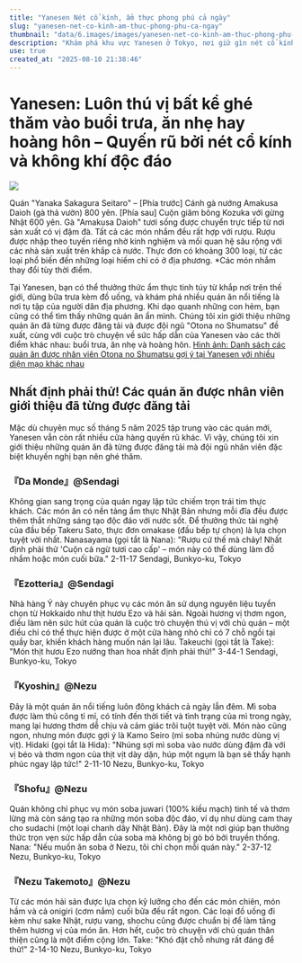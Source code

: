```yaml
---
title: "Yanesen Nét cổ kính, ẩm thực phong phú cả ngày"
slug: "yanesen-net-co-kinh-am-thuc-phong-phu-ca-ngay"
thumbnail: "data/6.images/images/yanesen-net-co-kinh-am-thuc-phong-phu-ca-ngay.webp"
description: "Khám phá khu vực Yanesen ở Tokyo, nơi giữ gìn nét cổ kính độc đáo và có nhiều quán ăn, nhà hàng nổi tiếng được đội ngũ 'Otona no Shumatsu' giới thiệu."
use: true
created_at: "2025-08-10 21:38:46"
---
```


# Yanesen: Luôn thú vị bất kể ghé thăm vào buổi trưa, ăn nhẹ hay hoàng hôn – Quyến rũ bởi nét cổ kính và không khí độc đáo

![](/images/20250810-01492233-matomeshi-000-1-view.webp)

Quán "Yanaka Sakagura Seitaro" – [Phía trước] Cánh gà nướng Amakusa Daioh (gà thả vườn) 800 yên. [Phía sau] Cuộn giăm bông Kozuka với gừng Nhật 600 yên. Gà "Amakusa Daioh" tươi sống được chuyển trực tiếp từ nơi sản xuất có vị đậm đà. Tất cả các món nhắm đều rất hợp với rượu. Rượu được nhập theo tuyến riêng nhờ kinh nghiệm và mối quan hệ sâu rộng với các nhà sản xuất trên khắp cả nước. Thực đơn có khoảng 300 loại, từ các loại phổ biến đến những loại hiếm chỉ có ở địa phương. *Các món nhắm thay đổi tùy thời điểm.

Tại Yanesen, bạn có thể thưởng thức ẩm thực tinh túy từ khắp nơi trên thế giới, dùng bữa trưa kèm đồ uống, và khám phá nhiều quán ăn nổi tiếng là nơi tụ tập của người dân địa phương. Khi dạo quanh những con hẻm, bạn cũng có thể tìm thấy những quán ăn ẩn mình. Chúng tôi xin giới thiệu những quán ăn đã từng được đăng tải và được đội ngũ "Otona no Shumatsu" đề xuất, cùng với cuộc trò chuyện về sức hấp dẫn của Yanesen vào các thời điểm khác nhau: buổi trưa, ăn nhẹ và hoàng hôn.
[Hình ảnh: Danh sách các quán ăn được nhân viên Otona no Shumatsu gợi ý tại Yanesen với nhiều diện mạo khác nhau](https://otonano-shumatsu.com/images/492233/)

## Nhất định phải thử! Các quán ăn được nhân viên giới thiệu đã từng được đăng tải

Mặc dù chuyên mục số tháng 5 năm 2025 tập trung vào các quán mới, Yanesen vẫn còn rất nhiều cửa hàng quyến rũ khác. Vì vậy, chúng tôi xin giới thiệu những quán ăn đã từng được đăng tải mà đội ngũ nhân viên đặc biệt khuyến nghị bạn nên ghé thăm.

### 『Da Monde』@Sendagi

Không gian sang trọng của quán ngay lập tức chiếm trọn trái tim thực khách. Các món ăn có nền tảng ẩm thực Nhật Bản nhưng mỗi đĩa đều được thêm thắt những sáng tạo độc đáo với nước sốt. Để thưởng thức tài nghệ của đầu bếp Takeru Sato, thực đơn omakase (đầu bếp tự chọn) là lựa chọn tuyệt vời nhất.
Nanasayama (gọi tắt là Nana): "Rượu cứ thế mà chảy! Nhất định phải thử 'Cuộn cá ngừ tươi cao cấp' – món này có thể dùng làm đồ nhắm hoặc món cuối bữa."
2-11-17 Sendagi, Bunkyo-ku, Tokyo

### 『Ezotteria』@Sendagi

Nhà hàng Ý này chuyên phục vụ các món ăn sử dụng nguyên liệu tuyển chọn từ Hokkaido như thịt hươu Ezo và hải sản. Ngoài hương vị thơm ngon, điều làm nên sức hút của quán là cuộc trò chuyện thú vị với chủ quán – một điều chỉ có thể thực hiện được ở một cửa hàng nhỏ chỉ có 7 chỗ ngồi tại quầy bar, khiến khách hàng muốn nán lại lâu.
Takeuchi (gọi tắt là Take): "Món thịt hươu Ezo nướng than hoa nhất định phải thử!"
3-44-1 Sendagi, Bunkyo-ku, Tokyo

### 『Kyoshin』@Nezu

Đây là một quán ăn nổi tiếng luôn đông khách cả ngày lẫn đêm. Mì soba được làm thủ công tỉ mỉ, có tính đến thời tiết và tình trạng của mì trong ngày, mang lại hương thơm dễ chịu và cảm giác trôi tuột tuyệt vời. Món nào cũng ngon, nhưng món được gợi ý là Kamo Seiro (mì soba nhúng nước dùng vị vịt).
Hidaki (gọi tắt là Hida): "Nhúng sợi mì soba vào nước dùng đậm đà với vị béo và thơm ngon của thịt vịt dày dặn, húp một ngụm là bạn sẽ thấy hạnh phúc ngay lập tức!"
2-11-10 Nezu, Bunkyo-ku, Tokyo

### 『Shofu』@Nezu

Quán không chỉ phục vụ món soba juwari (100% kiều mạch) tinh tế và thơm lừng mà còn sáng tạo ra những món soba độc đáo, ví dụ như dùng cam thay cho sudachi (một loại chanh dây Nhật Bản). Đây là một nơi giúp bạn thưởng thức trọn vẹn sức hấp dẫn của soba mà không bị gò bó bởi truyền thống.
Nana: "Nếu muốn ăn soba ở Nezu, tôi chỉ chọn mỗi quán này."
2-37-12 Nezu, Bunkyo-ku, Tokyo

### 『Nezu Takemoto』@Nezu

Từ các món hải sản được lựa chọn kỹ lưỡng cho đến các món chiên, món hầm và cả onigiri (cơm nắm) cuối bữa đều rất ngon. Các loại đồ uống đi kèm như sake Nhật, rượu vang, shochu cũng được chuẩn bị để làm tăng thêm hương vị của món ăn. Hơn hết, cuộc trò chuyện với chủ quán thân thiện cũng là một điểm cộng lớn.
Take: "Khó đặt chỗ nhưng rất đáng để thử!"
2-14-10 Nezu, Bunkyo-ku, Tokyo